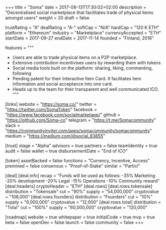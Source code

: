 +++
title = "Soma"
date = 2017-08-13T17:30:02+02:00
description = "Decentralised social marketplace that facilitates trade of physical items amongst users"
weight = 20
draft = false

trustRating = "A"
dealRating = "A-"
softCap = "N/A"
hardCap = "120 K ETH"
platform = "Ethereum"
industry = "Marketplace"
currencyAccepted = "ETH"
startDate = 2017-09-27
endDate = 2017-11-14
founded = "Finland, 2016"

features = """
- Users are able to trade physical items on a P2P marketplace.
- Extensive contribution incentivises users by rewarding them with tokens
- Social media tools built on the platform: sharing, liking, commenting, following
- Pending patent for their Interactive Item Card. It facilitates item information and social acceptance into one card.
- Heads up to the team for their transparent and well communicated ICO.
"""

[links]
  website = "https://soma.co/"
  twitter = "https://twitter.com/SomaToken"
  facebook = "https://www.facebook.com/socialmarketapp/"
  github = "https://github.com/Soma-co"
  telegram = "https://t.me/Somacommunity"
  slack = "https://communityinviter.com/apps/somacommunity/somacommunity"
  medium = "https://medium.com/@social_83855"

[trust]
  stage = "Alpha"
  advisors = true
  partners = false
  teamIdentity = true
  audit = false
  wallet = true
  disbursementDate = "End of ICO"

[token]
  assetBacked = false
  functions = "Currency, Incentive, Access"
  premined = false
  consensus = "Proof-of-Stake"
  similar = "Particl"

[deal]
  [deal.info]
    recap = "Funds will be used as follows: 
    -35% Marketing 
    -20% development 
    -20% Legal 
    -15% Operations
    -10% Community reward"
  [deal.headers]
    cryptoHeader = "ETH"
  [deal.rows]
    [deal.rows.tokensale]
      distribution = "Tokensale"
      cut = "90%"
      supply = "54,000,000"
      cryptovalue = "108,000"
    [deal.rows.founders]
      distribution = "Founders"
      cut = "10%"
      supply = "6,000,000"
      cryptovalue = "12,000"
    [deal.rows.total]
      distribution = "Total"
      cut = "100%"
      supply = "60,000,000"
      cryptovalue = "120,000"

[roadmap]
  website = true
  whitepaper = true
  initialCode = true
  mvp = true
  beta = false
  openDev = false
  launch = false
  community = false
+++
